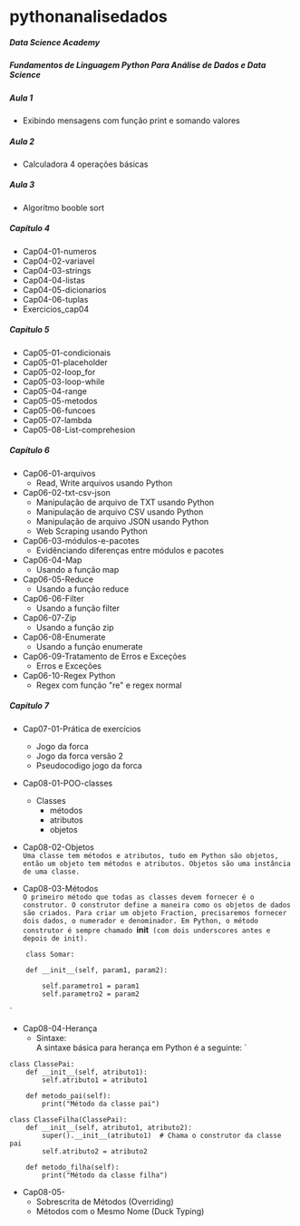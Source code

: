 # pythonanalisedados
##### Data Science Academy
##### Fundamentos de Linguagem Python Para Análise de Dados e Data Science
##### Aula 1
- Exibindo mensagens com função print e somando valores
##### Aula 2
- Calculadora 4 operações básicas
##### Aula 3
- Algorítmo booble sort
##### Capítulo 4
- Cap04-01-numeros
- Cap04-02-variavel
- Cap04-03-strings
- Cap04-04-listas
- Cap04-05-dicionarios
- Cap04-06-tuplas
- Exercicios_cap04
##### Capítulo 5
- Cap05-01-condicionais
- Cap05-01-placeholder
- Cap05-02-loop_for
- Cap05-03-loop-while
- Cap05-04-range
- Cap05-05-metodos
- Cap05-06-funcoes
- Cap05-07-lambda
- Cap05-08-List-comprehesion

##### Capítulo 6
- Cap06-01-arquivos
    - Read, Write arquivos usando Python
- Cap06-02-txt-csv-json
    - Manipulação de arquivo de TXT usando Python
    - Manipulação de arquivo CSV usando Python
    - Manipulação de arquivo JSON usando Python
    - Web Scraping usando Python
- Cap06-03-módulos-e-pacotes
    - Evidênciando diferenças entre módulos e pacotes
- Cap06-04-Map
    - Usando a função map
- Cap06-05-Reduce
    - Usando a função reduce
- Cap06-06-Filter
    - Usando a função filter
- Cap06-07-Zip
    - Usando a função zip
- Cap06-08-Enumerate
    - Usando a função enumerate
- Cap06-09-Tratamento de Erros e Exceções
    - Erros e Exceções
- Cap06-10-Regex Python
    - Regex com função "re" e regex normal
##### Capítulo 7
- Cap07-01-Prática de exercícios
    - Jogo da forca
    - Jogo da forca versão 2
    - Pseudocodigo jogo da forca
- Cap08-01-POO-classes
    - Classes
        - métodos
        - atributos
        - objetos

- Cap08-02-Objetos</br>
`Uma classe tem métodos e atributos, tudo em Python são objetos, então um objeto tem métodos e atributos. Objetos são uma instância de uma classe.`
- Cap08-03-Métodos</br>
`O primeiro método que todas as classes devem fornecer é o construtor. O construtor define a maneira como os objetos de dados são criados. Para criar um objeto Fraction, precisaremos fornecer dois dados, o numerador e denominador. Em Python, o método construtor é sempre chamado `<strong>__init__</strong>` (com dois underscores antes e depois de init).`

```
    class Somar:

    def __init__(self, param1, param2):

        self.parametro1 = param1
        self.parametro2 = param2
```
`
- Cap08-04-Herança
    - Sintaxe:<br/>
A sintaxe básica para herança em Python é a seguinte:
`
```
class ClassePai:
    def __init__(self, atributo1):
        self.atributo1 = atributo1

    def metodo_pai(self):
        print("Método da classe pai")

class ClasseFilha(ClassePai):
    def __init__(self, atributo1, atributo2):
        super().__init__(atributo1)  # Chama o construtor da classe pai
        self.atributo2 = atributo2

    def metodo_filha(self):
        print("Método da classe filha")

```
- Cap08-05-
    - Sobrescrita de Métodos (Overriding)
    - Métodos com o Mesmo Nome (Duck Typing)

